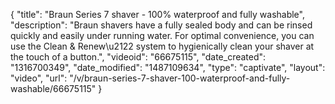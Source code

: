 {
    "title": "Braun Series 7 shaver - 100% waterproof and fully washable",
    "description": "Braun shavers have a fully sealed body and can be rinsed quickly and easily under running water. For optimal convenience, you can use the Clean & Renew\u2122 system to hygienically clean your shaver at the touch of a button.",
    "videoid": "66675115",
    "date_created": "1316700349",
    "date_modified": "1487109634",
    "type": "captivate",
    "layout": "video",
    "url": "\/v\/braun-series-7-shaver-100-waterproof-and-fully-washable\/66675115"
}